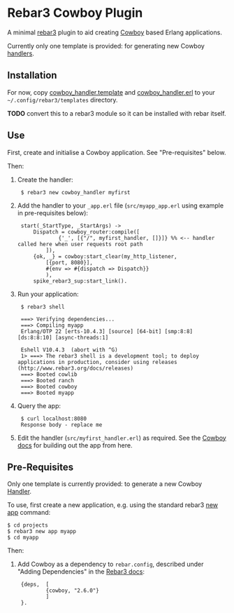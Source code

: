 # Rebar3 Cowboy Plugin

A minimal [rebar3](https://www.rebar3.org) plugin to aid creating [Cowboy](https://ninenines.eu/docs/en/cowboy/2.6/guide/) based Erlang applications.

Currently only one template is provided: for generating new Cowboy [handlers](https://ninenines.eu/docs/en/cowboy/2.6/guide/handlers/).

## Installation

For now, copy [cowboy_handler.template](cowboy_handler.template) and [cowboy_handler.erl](cowboy_handler.erl) to your `~/.config/rebar3/templates` directory.  

**TODO** convert this to a rebar3 module so it can be installed with rebar itself.

## Use

First, create and initialise a Cowboy application.  See "Pre-requisites" below.

Then:

1. Create the handler:

		$ rebar3 new cowboy_handler myfirst

1. Add the handler to your `_app.erl` file (`src/myapp_app.erl` using example in pre-requisites below): 

		start(_StartType, _StartArgs) ->
			Dispatch = cowboy_router:compile([
					{'_', [{"/", myfirst_handler, []}]} %% <-- handler called here when user requests root path
				]),
			{ok, _} = cowboy:start_clear(my_http_listener,
				[{port, 8080}],
				#{env => #{dispatch => Dispatch}}
				),    
			spike_rebar3_sup:start_link().

1. Run your application:

		$ rebar3 shell

		===> Verifying dependencies...
		===> Compiling myapp
		Erlang/OTP 22 [erts-10.4.3] [source] [64-bit] [smp:8:8] [ds:8:8:10] [async-threads:1]

		Eshell V10.4.3  (abort with ^G)
		1> ===> The rebar3 shell is a development tool; to deploy applications in production, consider using releases (http://www.rebar3.org/docs/releases)
		===> Booted cowlib
		===> Booted ranch
		===> Booted cowboy
		===> Booted myapp

1. Query the app:

		$ curl localhost:8080
		Response body - replace me

1. Edit the handler (`src/myfirst_handler.erl`) as required.  See the [Cowboy docs](https://ninenines.eu/docs/en/cowboy/2.6/guide/) for building out the app from here.

## Pre-Requisites

Only one template is currently provided: to generate a new Cowboy [Handler](https://ninenines.eu/docs/en/cowboy/2.6/guide/handlers/).

To use, first create a new application, e.g. using the standard rebar3 [new app](https://www.rebar3.org/docs/basic-usage) command:

	$ cd projects
	$ rebar3 new app myapp
	$ cd myapp

Then:
1. Add Cowboy as a dependency to `rebar.config`, described under "Adding Dependencies" in the [Rebar3 docs](https://www.rebar3.org/docs/basic-usage):  

		{deps,	[
				{cowboy, "2.6.0"}
				]
		}. 


